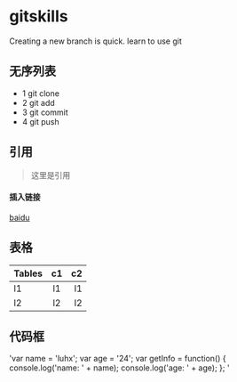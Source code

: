 
# gitskills
Creating a new branch is quick.
learn to use git
## 无序列表
* 1 git clone
* 2 git add
* 3 git commit
* 4 git push
## 引用
> 这里是引用
#### 插入链接
[baidu](http://baidu.com)
## 表格
|Tables    |c1    |c2  |
|----------|:----:|---:|
|l1        |l1    |l1  |
|l2        |l2    |l2  |
## 代码框
'var name = 'luhx';
 var age = '24';
 var getInfo = function() {
   console.log('name: ' + name);
   console.log('age: ' + age);
 };
'
